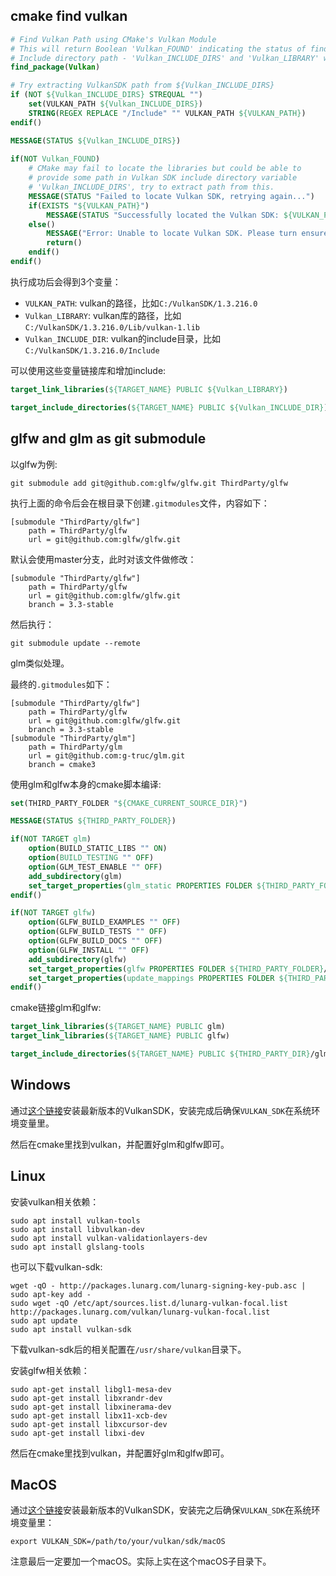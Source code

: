 ## cmake find vulkan

```cmake
# Find Vulkan Path using CMake's Vulkan Module
# This will return Boolean 'Vulkan_FOUND' indicating the status of find as success(ON) or fail(OFF).
# Include directory path - 'Vulkan_INCLUDE_DIRS' and 'Vulkan_LIBRARY' with required libraries.
find_package(Vulkan)

# Try extracting VulkanSDK path from ${Vulkan_INCLUDE_DIRS}
if (NOT ${Vulkan_INCLUDE_DIRS} STREQUAL "")
    set(VULKAN_PATH ${Vulkan_INCLUDE_DIRS})
    STRING(REGEX REPLACE "/Include" "" VULKAN_PATH ${VULKAN_PATH})
endif()

MESSAGE(STATUS ${Vulkan_INCLUDE_DIRS})
     
if(NOT Vulkan_FOUND)
    # CMake may fail to locate the libraries but could be able to 
    # provide some path in Vulkan SDK include directory variable
    # 'Vulkan_INCLUDE_DIRS', try to extract path from this.
    MESSAGE(STATUS "Failed to locate Vulkan SDK, retrying again...")
    if(EXISTS "${VULKAN_PATH}")
        MESSAGE(STATUS "Successfully located the Vulkan SDK: ${VULKAN_PATH}")
    else()
        MESSAGE("Error: Unable to locate Vulkan SDK. Please turn ensure 'VULKAN_SDK' has been set as Environment Variable.")
        return()
    endif()
endif()
```

执行成功后会得到3个变量：

- `VULKAN_PATH`: vulkan的路径，比如`C:/VulkanSDK/1.3.216.0`
- `Vulkan_LIBRARY`: vulkan库的路径，比如`C:/VulkanSDK/1.3.216.0/Lib/vulkan-1.lib`
- `Vulkan_INCLUDE_DIR`: vulkan的include目录，比如`C:/VulkanSDK/1.3.216.0/Include`

可以使用这些变量链接库和增加include:

```cmake
target_link_libraries(${TARGET_NAME} PUBLIC ${Vulkan_LIBRARY})

target_include_directories(${TARGET_NAME} PUBLIC ${Vulkan_INCLUDE_DIR})
```

## glfw and glm as git submodule

以glfw为例:

```shell
git submodule add git@github.com:glfw/glfw.git ThirdParty/glfw
```

执行上面的命令后会在根目录下创建`.gitmodules`文件，内容如下：

```
[submodule "ThirdParty/glfw"]
	path = ThirdParty/glfw
	url = git@github.com:glfw/glfw.git
```

默认会使用master分支，此时对该文件做修改：

```
[submodule "ThirdParty/glfw"]
	path = ThirdParty/glfw
	url = git@github.com:glfw/glfw.git
	branch = 3.3-stable
```

然后执行：

```shell
git submodule update --remote
```

glm类似处理。

最终的`.gitmodules`如下：

```
[submodule "ThirdParty/glfw"]
	path = ThirdParty/glfw
	url = git@github.com:glfw/glfw.git
	branch = 3.3-stable
[submodule "ThirdParty/glm"]
	path = ThirdParty/glm
	url = git@github.com:g-truc/glm.git
	branch = cmake3
```

使用glm和glfw本身的cmake脚本编译:

```cmake
set(THIRD_PARTY_FOLDER "${CMAKE_CURRENT_SOURCE_DIR}")

MESSAGE(STATUS ${THIRD_PARTY_FOLDER})

if(NOT TARGET glm)
    option(BUILD_STATIC_LIBS "" ON)
    option(BUILD_TESTING "" OFF)
    option(GLM_TEST_ENABLE "" OFF)
    add_subdirectory(glm)
    set_target_properties(glm_static PROPERTIES FOLDER ${THIRD_PARTY_FOLDER}/glm)
endif()

if(NOT TARGET glfw)
    option(GLFW_BUILD_EXAMPLES "" OFF)
    option(GLFW_BUILD_TESTS "" OFF)
    option(GLFW_BUILD_DOCS "" OFF)
    option(GLFW_INSTALL "" OFF)
    add_subdirectory(glfw)
    set_target_properties(glfw PROPERTIES FOLDER ${THIRD_PARTY_FOLDER}/glfw)
    set_target_properties(update_mappings PROPERTIES FOLDER ${THIRD_PARTY_FOLDER}/glfw)
endif()
```

cmake链接glｍ和glfw:

```cmake
target_link_libraries(${TARGET_NAME} PUBLIC glm)
target_link_libraries(${TARGET_NAME} PUBLIC glfw)

target_include_directories(${TARGET_NAME} PUBLIC ${THIRD_PARTY_DIR}/glm)
```

## Windows

通过[这个链接](https://sdk.lunarg.com/sdk/download/latest/windows/vulkan-sdk.exe)安装最新版本的VulkanSDK，安装完成后确保`VULKAN_SDK`在系统环境变量里。

然后在cmake里找到vulkan，并配置好glm和glfw即可。

## Linux

安装vulkan相关依赖：

```shell
sudo apt install vulkan-tools
sudo apt install libvulkan-dev
sudo apt install vulkan-validationlayers-dev
sudo apt install glslang-tools
```

也可以下载vulkan-sdk:

```shell
wget -qO - http://packages.lunarg.com/lunarg-signing-key-pub.asc | sudo apt-key add -
sudo wget -qO /etc/apt/sources.list.d/lunarg-vulkan-focal.list http://packages.lunarg.com/vulkan/lunarg-vulkan-focal.list
sudo apt update
sudo apt install vulkan-sdk
```

下载vulkan-sdk后的相关配置在`/usr/share/vulkan`目录下。

安装glfw相关依赖：

```shell
sudo apt-get install libgl1-mesa-dev
sudo apt-get install libxrandr-dev
sudo apt-get install libxinerama-dev
sudo apt-get install libx11-xcb-dev
sudo apt-get install libxcursor-dev
sudo apt-get install libxi-dev
```

然后在cmake里找到vulkan，并配置好glm和glfw即可。

## MacOS

通过[这个链接](https://sdk.lunarg.com/sdk/download/latest/mac/vulkan-sdk.dmg)安装最新版本的VulkanSDK，安装完之后确保`VULKAN_SDK`在系统环境变量里：

```shell
export VULKAN_SDK=/path/to/your/vulkan/sdk/macOS
```

注意最后一定要加一个macOS。实际上实在这个macOS子目录下。
